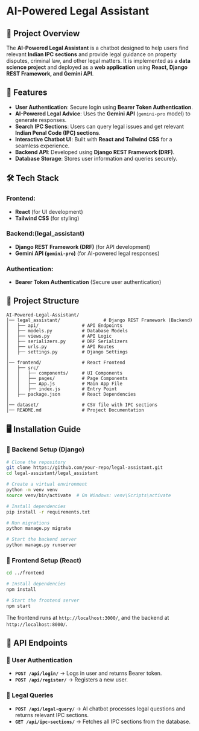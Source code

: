 # AI-Powered Legal Assistant

## 📌 Project Overview
The **AI-Powered Legal Assistant** is a chatbot designed to help users find relevant **Indian IPC sections** and provide legal guidance on property disputes, criminal law, and other legal matters. It is implemented as a **data science project** and deployed as a **web application** using **React, Django REST Framework, and Gemini API**.

## 🚀 Features
- **User Authentication**: Secure login using **Bearer Token Authentication**.
- **AI-Powered Legal Advice**: Uses the **Gemini API** (`gemini-pro` model) to generate responses.
- **Search IPC Sections**: Users can query legal issues and get relevant **Indian Penal Code (IPC) sections**.
- **Interactive Chatbot UI**: Built with **React and Tailwind CSS** for a seamless experience.
- **Backend API**: Developed using **Django REST Framework (DRF)**.
- **Database Storage**: Stores user information and queries securely.

## 🛠️ Tech Stack
### Frontend:
- **React** (for UI development)
- **Tailwind CSS** (for styling)

### Backend:(legal_assistant)
- **Django REST Framework (DRF)** (for API development)
- **Gemini API (`gemini-pro`)** (for AI-powered legal responses)

### Authentication:
- **Bearer Token Authentication** (Secure user authentication)

## 📂 Project Structure
```plaintext
AI-Powered-Legal-Assistant/
│── legal_assistant/                # Django REST Framework (Backend)
│   ├── api/                # API Endpoints
│   ├── models.py           # Database Models
│   ├── views.py            # API Logic
│   ├── serializers.py      # DRF Serializers
│   ├── urls.py             # API Routes
│   ├── settings.py         # Django Settings
│
│── frontend/               # React Frontend
│   ├── src/
│   │   ├── components/     # UI Components
│   │   ├── pages/          # Page Components
│   │   ├── App.js          # Main App File
│   │   ├── index.js        # Entry Point
│   ├── package.json        # React Dependencies
│
│── dataset/                # CSV file with IPC sections
│── README.md               # Project Documentation
```

## 🖥️ Installation Guide

### 🔹 Backend Setup (Django)
```bash
# Clone the repository
git clone https://github.com/your-repo/legal-assistant.git
cd legal-assistant/legal_assistant

# Create a virtual environment
python -m venv venv
source venv/bin/activate  # On Windows: venv\Scripts\activate

# Install dependencies
pip install -r requirements.txt

# Run migrations
python manage.py migrate

# Start the backend server
python manage.py runserver
```

### 🔹 Frontend Setup (React)
```bash
cd ../frontend

# Install dependencies
npm install

# Start the frontend server
npm start
```
The frontend runs at `http://localhost:3000/`, and the backend at `http://localhost:8000/`.

## 🔗 API Endpoints
### 🔹 User Authentication
- **`POST /api/login/`** → Logs in user and returns Bearer token.
- **`POST /api/register/`** → Registers a new user.

### 🔹 Legal Queries
- **`POST /api/legal-query/`** → AI chatbot processes legal questions and returns relevant IPC sections.
- **`GET /api/ipc-sections/`** → Fetches all IPC sections from the database.

